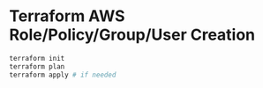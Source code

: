 # Terraform AWS Role/Policy/Group/User Creation

```sh
terraform init
terraform plan
terraform apply # if needed
```
